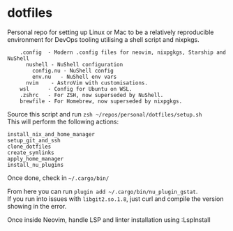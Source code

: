 # dotfiles

Personal repo for setting up Linux or Mac to be a relatively reproducible environment for DevOps tooling utilising a shell script and nixpkgs.  

```
    .config  - Modern .config files for neovim, nixpgkgs, Starship and NuShell  
      nushell - NuShell configuration  
        config.nu - NuShell config  
        env.nu   - NuShell env vars  
      nvim    - AstroVim with customisations.   
    wsl      - Config for Ubuntu on WSL.  
    .zshrc   - For ZSH, now superseded by NuShell.  
    brewfile - For Homebrew, now superseded by nixpgkgs.  
```

Source this script and run `zsh ~/repos/personal/dotfiles/setup.sh`  
This will perform the following actions:   

```
install_nix_and_home_manager   
setup_git_and_ssh  
clone_dotfiles  
create_symlinks  
apply_home_manager  
install_nu_plugins  
```  

Once done, check in `~/.cargo/bin/`  

From here you can run `plugin add ~/.cargo/bin/nu_plugin_gstat`.  
If you run into issues with `libgit2.so.1.8`, just curl and compile the version showing in the error. 

Once inside Neovim, handle LSP and linter installation using :LspInstall  
